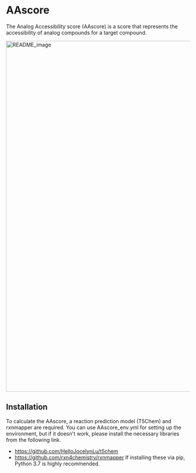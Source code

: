 # AAscore
The Analog Accessibility score (AAscore) is a score that represents the accessibility of analog compounds for a target compound.

<img width="959" alt="README_image" src="https://github.com/U-T100/AAscore/assets/48980320/d946a839-3f1a-41ab-9df8-f6a958301496">

## Installation
To calculate the AAscore, a reaction prediction model (T5Chem) and rxnmapper are required. You can use AAscore_env.yml for setting up the environment, but if it doesn't work, please install the necessary libraries from the following link.
- https://github.com/HelloJocelynLu/t5chem
- https://github.com/rxn4chemistry/rxnmapper
If installing these via pip, Python 3.7 is highly recommended.
